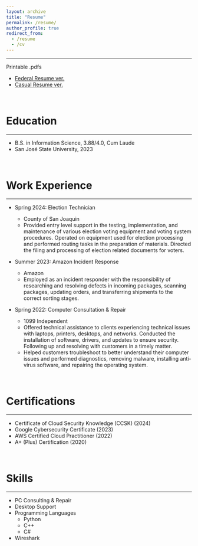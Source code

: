 ```yaml
---
layout: archive
title: "Resume"
permalink: /resume/
author_profile: true
redirect_from:
  - /resume
  - /cv
---
```


------
Printable .pdfs
* [Federal Resume ver.](http://heej-jhj.github.io/files/WTFederalResume.pdf)
* [Casual Resume ver.](http://heej-jhj.github.io/files/WTCasualResume.pdf)

<br>Education
======
------
* B.S. in Information Science, 3.88/4.0, Cum Laude
* San José State University, 2023

<br>Work Experience
======
------
* Spring 2024: Election Technician
  * County of San Joaquin
  * Provided entry level support in the testing, implementation, and maintenance of various election voting equipment and voting system procedures. Operated on equipment used for election processing and performed routing tasks in the preparation of materials. Directed the filing and processing of election related documents for voters.

* Summer 2023: Amazon Incident Response
  * Amazon
  * Employed as an incident responder with the responsibility of researching and resolving defects in incoming packages, scanning packages, updating orders, and transferring shipments to the correct sorting stages.

* Spring 2022: Computer Consultation & Repair
  * 1099 Independent
  * Offered technical assistance to clients experiencing technical issues with laptops, printers, desktops, and networks. Conducted the installation of software, drivers, and updates to ensure security. Following up and resolving with customers in a timely matter.
  * Helped customers troubleshoot to better understand their computer issues and performed diagnostics, removing malware, installing anti-virus software, and repairing the operating system.

<br>Certifications
======
------
* Certificate of Cloud Security Knowledge (CCSK) (2024)
* Google Cybersecurity Certificate (2023)
* AWS Certified Cloud Practitioner (2022)
* A+ (Plus) Certification (2020)

<br>Skills
======
------
* PC Consulting & Repair
* Desktop Support
* Programming Languages
  * Python
  * C++
  * C#
* Wireshark
